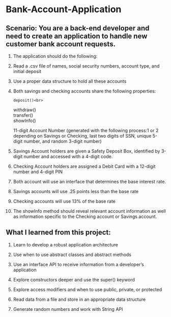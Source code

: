 # Bank-Account-Application

## Scenario: You are a back-end developer and need to create an application to handle new customer bank account requests.

1. The application should do the following:

2. Read a .csv file of names, social security numbers, account type, and initial deposit

3. Use a proper data structure to hold all these accounts

4. Both savings and checking accounts share the following properties:

 	   deposit()<br>
     withdraw()<br>
     transfer()<br>
     showInfo()<br> 

     11-digit Account Number (generated with the following process:1 or 2 depending on Savings or Checking, last two digits of SSN, unique 5-digit number, and random 3-digit number)<br>


5. Savings Account holders are given a Safety Deposit Box, identified by 3-digit number and accessed with a 4-digit code.

6. Checking Account holders are assigned a Debit Card with a 12-digit number and 4-digit PIN 

7. Both account will use an interface that determines the base interest rate.

8. Savings accounts will use .25 points less than the base rate

9. Checking accounts will use 13% of the base rate

10. The showInfo method should reveal relevant account information as well as information specific to the Checking account or Savings account.

## What I learned from this project:
1. Learn to develop a robust application architecture

2. Use when to use abstract classes and abstract methods

3. Use an interface API to receive information from a developer’s application

4. Explore constructors deeper and use the super() keyword

5. Explore access modifiers and when to use public, private, or protected

6. Read data from a file and store in an appropriate data structure

7. Generate random numbers and work with String API
